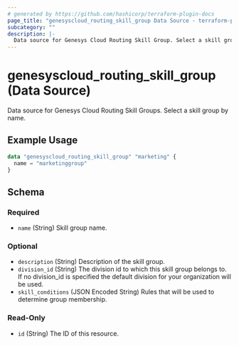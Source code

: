 ```yaml
---
# generated by https://github.com/hashicorp/terraform-plugin-docs
page_title: "genesyscloud_routing_skill_group Data Source - terraform-provider-genesyscloud"
subcategory: ""
description: |-
  Data source for Genesys Cloud Routing Skill Group. Select a skill group by name.
---
```


# genesyscloud_routing_skill_group (Data Source)

Data source for Genesys Cloud Routing Skill Groups. Select a skill group by name.

## Example Usage

```terraform
data "genesyscloud_routing_skill_group" "marketing" {
  name = "marketinggroup"
}
```

<!-- schema generated by tfplugindocs -->
## Schema

### Required

- `name` (String) Skill group name.

### Optional

- `description` (String) Description of the skill group.
- `division_id` (String) The division id to which this skill group belongs to. If no division_id is specified the default division for your organization will be used.
- `skill_conditions` (JSON Encoded String) Rules that will be used to determine group membership.


### Read-Only

- `id` (String) The ID of this resource.